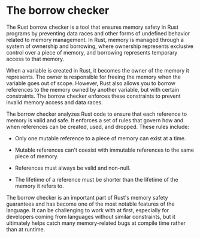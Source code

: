 # The borrow checker

The Rust borrow checker is a tool that ensures memory safety in Rust programs by preventing data races and other forms of undefined behavior related to memory management. In Rust, memory is managed through a system of ownership and borrowing, where ownership represents exclusive control over a piece of memory, and borrowing represents temporary access to that memory.

When a variable is created in Rust, it becomes the owner of the memory it represents. The owner is responsible for freeing the memory when the variable goes out of scope. However, Rust also allows you to borrow references to the memory owned by another variable, but with certain constraints. The borrow checker enforces these constraints to prevent invalid memory access and data races.

The borrow checker analyzes Rust code to ensure that each reference to memory is valid and safe. It enforces a set of rules that govern how and when references can be created, used, and dropped. These rules include:

* Only one mutable reference to a piece of memory can exist at a time.

* Mutable references can't coexist with immutable references to the same piece of memory.

* References must always be valid and non-null.

* The lifetime of a reference must be shorter than the lifetime of the memory it refers to.

The borrow checker is an important part of Rust's memory safety guarantees and has become one of the most notable features of the language. It can be challenging to work with at first, especially for developers coming from languages without similar constraints, but it ultimately helps catch many memory-related bugs at compile time rather than at runtime.
